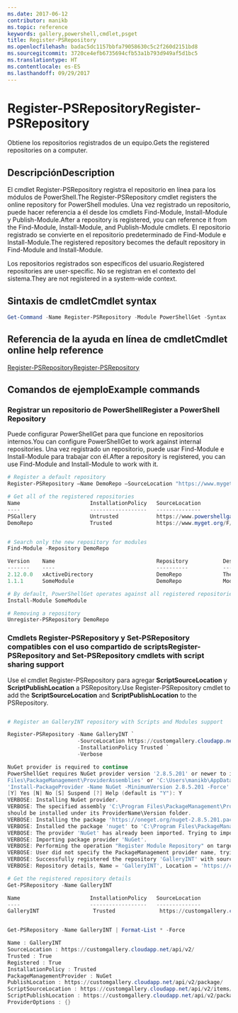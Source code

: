 ```yaml
---
ms.date: 2017-06-12
contributor: manikb
ms.topic: reference
keywords: gallery,powershell,cmdlet,psget
title: Register-PSRepository
ms.openlocfilehash: badac5dc1157bbfa79058630c5c2f260d2151bd8
ms.sourcegitcommit: 3720ce4efb6735694cfb53a1b793d949af5d1bc5
ms.translationtype: HT
ms.contentlocale: es-ES
ms.lasthandoff: 09/29/2017
---
```

# <a name="register-psrepository"></a><span data-ttu-id="03d8f-103">Register-PSRepository</span><span class="sxs-lookup"><span data-stu-id="03d8f-103">Register-PSRepository</span></span>

<span data-ttu-id="03d8f-104">Obtiene los repositorios registrados de un equipo.</span><span class="sxs-lookup"><span data-stu-id="03d8f-104">Gets the registered repositories on a computer.</span></span>

## <a name="description"></a><span data-ttu-id="03d8f-105">Descripción</span><span class="sxs-lookup"><span data-stu-id="03d8f-105">Description</span></span>

<span data-ttu-id="03d8f-106">El cmdlet Register-PSRepository registra el repositorio en línea para los módulos de PowerShell.</span><span class="sxs-lookup"><span data-stu-id="03d8f-106">The Register-PSRepository cmdlet registers the online repository for PowerShell modules.</span></span> <span data-ttu-id="03d8f-107">Una vez registrado un repositorio, puede hacer referencia a él desde los cmdlets Find-Module, Install-Module y Publish-Module.</span><span class="sxs-lookup"><span data-stu-id="03d8f-107">After a repository is registered, you can reference it from the Find-Module, Install-Module, and Publish-Module cmdlets.</span></span> <span data-ttu-id="03d8f-108">El repositorio registrado se convierte en el repositorio predeterminado de Find-Module e Install-Module.</span><span class="sxs-lookup"><span data-stu-id="03d8f-108">The registered repository becomes the default repository in Find-Module and Install-Module.</span></span> 

<span data-ttu-id="03d8f-109">Los repositorios registrados son específicos del usuario.</span><span class="sxs-lookup"><span data-stu-id="03d8f-109">Registered repositories are user-specific.</span></span> <span data-ttu-id="03d8f-110">No se registran en el contexto del sistema.</span><span class="sxs-lookup"><span data-stu-id="03d8f-110">They are not registered in a system-wide context.</span></span>


## <a name="cmdlet-syntax"></a><span data-ttu-id="03d8f-111">Sintaxis de cmdlet</span><span class="sxs-lookup"><span data-stu-id="03d8f-111">Cmdlet syntax</span></span>

```powershell
Get-Command -Name Register-PSRepository -Module PowerShellGet -Syntax
```
## <a name="cmdlet-online-help-reference"></a><span data-ttu-id="03d8f-112">Referencia de la ayuda en línea de cmdlet</span><span class="sxs-lookup"><span data-stu-id="03d8f-112">Cmdlet online help reference</span></span>

[<span data-ttu-id="03d8f-113">Register-PSRepository</span><span class="sxs-lookup"><span data-stu-id="03d8f-113">Register-PSRepository</span></span>](http://go.microsoft.com/fwlink/?LinkID=517129)

## <a name="example-commands"></a><span data-ttu-id="03d8f-114">Comandos de ejemplo</span><span class="sxs-lookup"><span data-stu-id="03d8f-114">Example commands</span></span>

### <a name="register-a-powershell-repository"></a><span data-ttu-id="03d8f-115">Registrar un repositorio de PowerShell</span><span class="sxs-lookup"><span data-stu-id="03d8f-115">Register a PowerShell Repository</span></span>
<span data-ttu-id="03d8f-116">Puede configurar PowerShellGet para que funcione en repositorios internos.</span><span class="sxs-lookup"><span data-stu-id="03d8f-116">You can configure PowerShellGet to work against internal repositories.</span></span> <span data-ttu-id="03d8f-117">Una vez registrado un repositorio, puede usar Find-Module e Install-Module para trabajar con él.</span><span class="sxs-lookup"><span data-stu-id="03d8f-117">After a repository is registered, you can use Find-Module and Install-Module to work with it.</span></span>

```powershell
# Register a default repository
Register-PSRepository –Name DemoRepo –SourceLocation "https://www.myget.org/F/powershellgetdemo/api/v2" –InstallationPolicy Trusted

# Get all of the registered repositories
Name                      InstallationPolicy   SourceLocation
----                      ------------------   --------------
PSGallery                 Untrusted            https://www.powershellgallery.com/api/v2/
DemoRepo                  Trusted              https://www.myget.org/F/powershellgetdemo/api/v2


# Search only the new repository for modules
Find-Module -Repository DemoRepo

Version    Name                                Repository           Description
-------    ----                                ----------           -----------
2.12.0.0   xActiveDirectory                    DemoRepo             The xActiveDirectory module is originally part of the Windows PowerShell Desired State Configuration (DSC) Resource Kit. This version has been modified for use in Azure. This module contains the xADD...
1.1.1      SomeModule                          DemoRepo             Module description.

# By default, PowerShellGet operates against all registered repositories when none is specified. In this example, the “SomeModule” module is installed from the DemoRepo.
Install-Module SomeModule

# Removing a repository
Unregister-PSRepository DemoRepo
```


### <a name="register-psrepository-and-set-psrepository-cmdlets-with-script-sharing-support"></a><span data-ttu-id="03d8f-118">Cmdlets Register-PSRepository y Set-PSRepository compatibles con el uso compartido de scripts</span><span class="sxs-lookup"><span data-stu-id="03d8f-118">Register-PSRepository and Set-PSRepository cmdlets with script sharing support</span></span>

<span data-ttu-id="03d8f-119">Use el cmdlet Register-PSRepository para agregar **ScriptSourceLocation** y **ScriptPublishLocation** a PSRepository.</span><span class="sxs-lookup"><span data-stu-id="03d8f-119">Use Register-PSRepository cmdlet to add the **ScriptSourceLocation** and **ScriptPublishLocation** to the PSRepository.</span></span>

```powershell

# Register an GalleryINT repository with Scripts and Modules support

Register-PSRepository -Name GalleryINT `
                      -SourceLocation https://customgallery.cloudapp.net `
                      -InstallationPolicy Trusted `
                      -Verbose

NuGet provider is required to continue
PowerShellGet requires NuGet provider version '2.8.5.201' or newer to interact with NuGet-based repositories. The NuGet provider must be available in 'C:\Program
Files\PackageManagement\ProviderAssemblies' or 'C:\Users\manikb\AppData\Local\PackageManagement\ProviderAssemblies'. You can also install the NuGet provider by running
'Install-PackageProvider -Name NuGet -MinimumVersion 2.8.5.201 -Force'. Do you want PowerShellGet to install and import the NuGet provider now?
[Y] Yes [N] No [S] Suspend [?] Help (default is "Y"): Y
VERBOSE: Installing NuGet provider.
VERBOSE: The specified assembly 'C:\Program Files\PackageManagement\ProviderAssemblies\nuget-anycpu.exe' is installed at top level directory. However it is recommended that the assemblies
should be installed under its ProviderName\Version folder.
VERBOSE: Installing the package 'https://oneget.org/nuget-2.8.5.201.package.swidtag'.
VERBOSE: Installed the package 'nuget' to 'C:\Program Files\PackageManagement\ProviderAssemblies\nuget\2.8.5.201\Microsoft.PackageManagement.NuGetProvider.dll'.
VERBOSE: The provider 'NuGet' has already been imported. Trying to import it again.
VERBOSE: Importing package provider 'NuGet'.
VERBOSE: Performing the operation "Register Module Repository" on target "Module Repository 'GalleryINT' (https://customgallery.cloudapp.net/) in provider 'PowerShellGet'".
VERBOSE: User did not specify the PackageManagement provider name, trying with the provider name 'NuGet'.
VERBOSE: Successfully registered the repository 'GalleryINT' with source location 'https://customgallery.cloudapp.net/api/v2/'.
VERBOSE: Repository details, Name = 'GalleryINT', Location = 'https://customgallery.cloudapp.net/api/v2/'; IsTrusted = 'True'; IsRegistered = 'True'.

# Get the registered repository details
Get-PSRepository -Name GalleryINT

Name                      InstallationPolicy   SourceLocation
----                      ------------------   --------------
GalleryINT                 Trusted              https://customgallery.cloudapp.net/api/v2/


Get-PSRepository -Name GalleryINT | Format-List * -Force

Name : GalleryINT
SourceLocation : https://customgallery.cloudapp.net/api/v2/
Trusted : True
Registered : True
InstallationPolicy : Trusted
PackageManagementProvider : NuGet
PublishLocation : https://customgallery.cloudapp.net/api/v2/package/
ScriptSourceLocation : https://customgallery.cloudapp.net/api/v2/items/psscript/
ScriptPublishLocation : https://customgallery.cloudapp.net/api/v2/package/
ProviderOptions : {}

```

